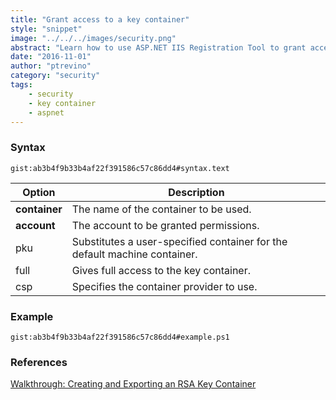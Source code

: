 ```yaml
---
title: "Grant access to a key container"
style: "snippet"
image: "../../../images/security.png"
abstract: "Learn how to use ASP.NET IIS Registration Tool to grant access to a RSA key container."
date: "2016-11-01"
author: "ptrevino"
category: "security"
tags:
    - security
    - key container
    - aspnet
---
```


<!-- start:abstract -->

### Syntax

`gist:ab3b4f9b33b4af22f391586c57c86dd4#syntax.text`

| Option         | Description                                                               |
| -------------- | ------------------------------------------------------------------------- |
| **container**  | The name of the container to be used.                                     |
| **account**    | The account to be granted permissions.                                    |
| pku            | Substitutes a user-specified container for the default machine container. |
| full           | Gives full access to the key container.                                   |   
| csp <provider> | Specifies the container provider to use.                                  |

<!-- end:abstract -->

### Example

`gist:ab3b4f9b33b4af22f391586c57c86dd4#example.ps1`

### References
[Walkthrough: Creating and Exporting an RSA Key Container](https://msdn.microsoft.com/en-us/library/2w117ede.aspx)
